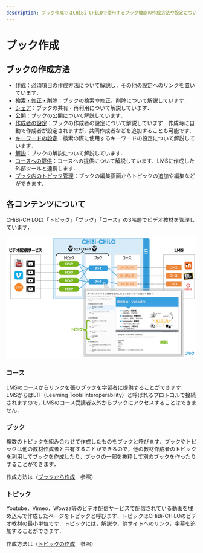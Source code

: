 ```yaml
---
description: ブック作成ではCHiBi-CHiLOで使用するブック機能の作成方法や設定について解説しています．
---
```


# ブック作成

## ブックの作成方法

* [作成](create.md)：必須項目の作成方法について解説し，その他の設定へのリンクを置いています．
* [検索・修正・削除](edit.md)：ブックの検索や修正，削除について解説しています．
* [シェア](share.md)：ブックの共有・再利用について解説しています．
* [公開](release.md)：ブックの公開について解説しています．
* [作成者の設定](../topic/author.md)：ブックの作成者の設定について解説しています．作成時に自動で作成者が設定されますが，共同作成者などを追加することも可能です．
* [キーワードの設定](keyword.md)：検索の際に使用するキーワードの設定について解説しています．
* [解説](commentary.md)：ブックの解説について解説しています．
* [コースへの提供](offer.md)：コースへの提供について解説しています．LMSに作成した外部ツールと連携します．
* [ブック内のトピック管理](topic\_management/)：ブックの編集画面からトピックの追加や編集などができます．

## 各コンテンツについて

CHiBi-CHiLOは「トピック」「ブック」「コース」の3階層でビデオ教材を管理しています．

![](<../../.gitbook/assets/image (411).png>)

### コース

LMSのコースからリンクを張りブックを学習者に提供することができます．LMSからはLTI（Learning Tools Interoperability）と呼ばれるプロトコルで接続されますので，LMSのコース受講者以外からブックにアクセスすることはできません．

### ブック

複数のトピックを組み合わせて作成したものをブックと呼びます．ブックやトピックは他の教材作成者と共有することができるので，他の教材作成者のトピックを利用してブックを作成したり，ブックの一部を抜粋して別のブックを作ったりすることができます．

作成方法は（[ブックから作成](create.md)　参照）

### トピック

Youtube，Vimeo，Wowza等のビデオ配信サービスで配信されている動画を埋め込んで作成したページをトピックと呼びます．トピックはCHiBi-CHiLOのビデオ教材の最小単位です．トピックには，解説や，他サイトへのリンク，字幕を追加することができます．

作成方法は（[トピックの作成](../topic/create.md)　参照）
